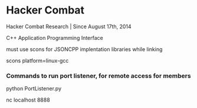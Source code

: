 # Hacker Combat
Hacker Combat Research | Since August 17th, 2014

C++ Application Programming Interface

must use scons for JSONCPP implentation libraries while linking

scons platform=linux-gcc


### Commands to run port listener, for remote access for members

python PortListener.py

nc localhost 8888



